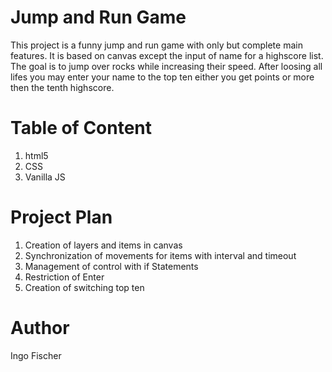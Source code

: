 # Jump and Run Game 
This project is a funny jump and run game with only but complete main features. It is based on canvas except the input of name for a highscore list. The goal is to jump over rocks while increasing their speed. After loosing all lifes you may enter your name to the top ten either you get points or more then the tenth highscore.

# Table of Content
1. html5
2. CSS
4. Vanilla JS

# Project Plan
1. Creation of layers and items in canvas
2. Synchronization of movements for items with interval and timeout
3. Management of control with if Statements
4. Restriction of Enter
5. Creation of switching top ten

# Author
Ingo Fischer





